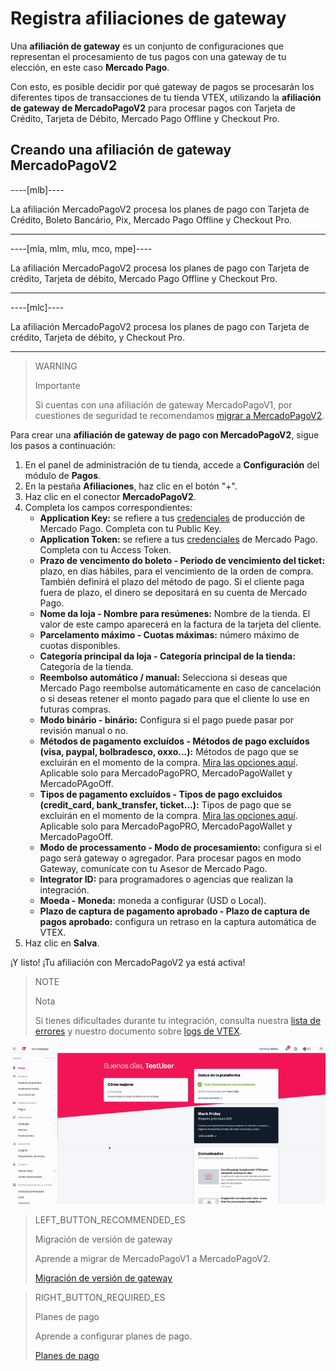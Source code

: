 # Registra afiliaciones de gateway

Una **afiliación de gateway** es un conjunto de configuraciones que representan el procesamiento de tus pagos con una gateway de tu elección, en este caso **Mercado Pago**.

Con esto, es posible decidir por qué gateway de pagos se procesarán los diferentes tipos de transacciones de tu tienda VTEX, utilizando la **afiliación de gateway de MercadoPagoV2** para procesar pagos con Tarjeta de Crédito, Tarjeta de Débito, Mercado Pago Offline y Checkout Pro.

## Creando una afiliación de gateway MercadoPagoV2

----[mlb]----

La afiliación MercadoPagoV2 procesa los planes de pago con Tarjeta de Crédito, Boleto Bancário, Pix, Mercado Pago Offline y Checkout Pro.

------------

----[mla, mlm, mlu, mco, mpe]----

La afiliación MercadoPagoV2 procesa los planes de pago con Tarjeta de crédito, Tarjeta de débito, Mercado Pago Offline y Checkout Pro.

------------

----[mlc]----

La afiliación MercadoPagoV2 procesa los planes de pago con Tarjeta de crédito, Tarjeta de débito, y Checkout Pro.

------------

> WARNING
>
> Importante
>
> Si cuentas con una afiliación de gateway MercadoPagoV1, por cuestiones de seguridad te recomendamos [migrar a MercadoPagoV2](https://www.mercadopago[FAKER][URL][DOMAIN]/developers/es/guides/plugins/unofficial/vtex/mp1-mp2-migration).

Para crear una **afiliación de gateway de pago con MercadoPagoV2**, sigue los pasos a continuación:

1. En el panel de administración de tu tienda, accede a **Configuración** del módulo de **Pagos**.
2. En la pestaña **Afiliaciones**, haz clic en el botón "+".
3. Haz clic en el conector **MercadoPagoV2**.
4. Completa los campos correspondientes:
   - **Application Key:** se refiere a tus [credenciales](https://www.mercadopago[FAKER][URL][DOMAIN]/developers/es/guides/resources/credentials) de producción de Mercado Pago. Completa con tu Public Key.
   - **Application Token:** se refiere a tus [credenciales](https://www.mercadopago[FAKER][URL][DOMAIN]/developers/es/guides/resources/credentials) de Mercado Pago. Completa con tu Access Token.
   - **Prazo de vencimento do boleto - Periodo de vencimiento del ticket:** plazo, en días hábiles, para el vencimiento de la orden de compra. También definirá el plazo del método de pago. Si el cliente paga fuera de plazo, el dinero se depositará en su cuenta de Mercado Pago.
   - **Nome da loja - Nombre para resúmenes:** Nombre de la tienda. El valor de este campo aparecerá en la factura de la tarjeta del cliente.
   - **Parcelamento máximo - Cuotas máximas:** número máximo de cuotas disponibles.
   - **Categoría principal da loja - Categoría principal de la tienda:** Categoría de la tienda.
   - **Reembolso automático / manual:** Selecciona si deseas que Mercado Pago reembolse automáticamente en caso de cancelación o si deseas retener el monto pagado para que el cliente lo use en futuras compras.
   - **Modo binário - binário:** Configura si el pago puede pasar por revisión manual o no.
   - **Métodos de pagamento excluídos - Métodos de pago excluídos (visa, paypal, bolbradesco, oxxo...):** Métodos de pago que se excluirán en el momento de la compra. [Mira las opciones aquí](https://www.mercadopago[FAKER][URL][DOMAIN]/developers/es/guides/plugins/unofficial/vtex/payment-methods). Aplicable solo para MercadoPagoPRO, MercadoPagoWallet y MercadoPAgoOff.
   - **Tipos de pagamento excluídos - Tipos de pago excluidos (credit_card, bank_transfer, ticket...):** Tipos de pago que se excluirán en el momento de la compra. [Mira las opciones aquí](https://www.mercadopago[FAKER][URL][DOMAIN]/developers/es/guides/plugins/unofficial/vtex/payment-methods). Aplicable solo para MercadoPagoPRO, MercadoPagoWallet y MercadoPagoOff.
   - **Modo de processamento - Modo de procesamiento:** configura si el pago será gateway o agregador. Para procesar pagos en modo Gateway, comunícate con tu Asesor de Mercado Pago.
   - **Integrator ID:** para programadores o agencias que realizan la integración.
   - **Moeda - Moneda:** moneda a configurar (USD o Local).
   - **Plazo de captura de pagamento aprobado - Plazo de captura de pagos aprobado:** configura un retraso en la captura automática de VTEX.
5. Haz clic en **Salva**.

¡Y listo! ¡Tu afiliación con MercadoPagoV2 ya está activa!

> NOTE
>
> Nota
>
> Si tienes dificultades durante tu integración, consulta nuestra [lista de errores](https://www.mercadopago[FAKER][URL][DOMAIN]/developers/es/guides/plugins/unofficial/vtex/common-errors) y nuestro documento sobre [logs de VTEX](https://www.mercadopago[FAKER][URL][DOMAIN]/developers/es/guides/plugins/unofficial/vtex/logs).

![Creando una afiliación de gateway MercadoPagoV2](/images/vtex/affiliationV2-imagenv2-es.gif)

> LEFT_BUTTON_RECOMMENDED_ES
>
> Migración de versión de gateway
>
> Aprende a migrar de MercadoPagoV1 a MercadoPagoV2.
>
> [Migración de versión de gateway](https://www.mercadopago[FAKER][URL][DOMAIN]/developers/es/guides/plugins/unofficial/vtex/mp1-mp2-migration)

> RIGHT_BUTTON_REQUIRED_ES
>
> Planes de pago
>
> Aprende a configurar planes de pago.
>
> [Planes de pago](https://www.mercadopago[FAKER][URL][DOMAIN]/developers/es/guides/plugins/unofficial/vtex/configure-payment-conditions)
